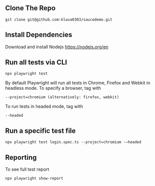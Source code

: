 ## Clone The Repo

```
git clone git@github.com:klava0303/saucedemo.git
```

## Install Dependencies
Download and install Nodejs https://nodejs.org/en

## Run all tests via CLI 
```
npx playwright test 
```

By default Playwright will run all tests in Chrome, Firefox and Webkit in headless mode. 
To specify a browser, tag with 
```
--project=chromium (alternatively: firefox, webkit)
```
To run tests in headed mode, tag with 
```
--headed 
```

## Run a specific test file
```
npx playwright test login.spec.ts --project=chromium -–headed
```

## Reporting 
To see full test report 
```
npx playwright show-report
```
